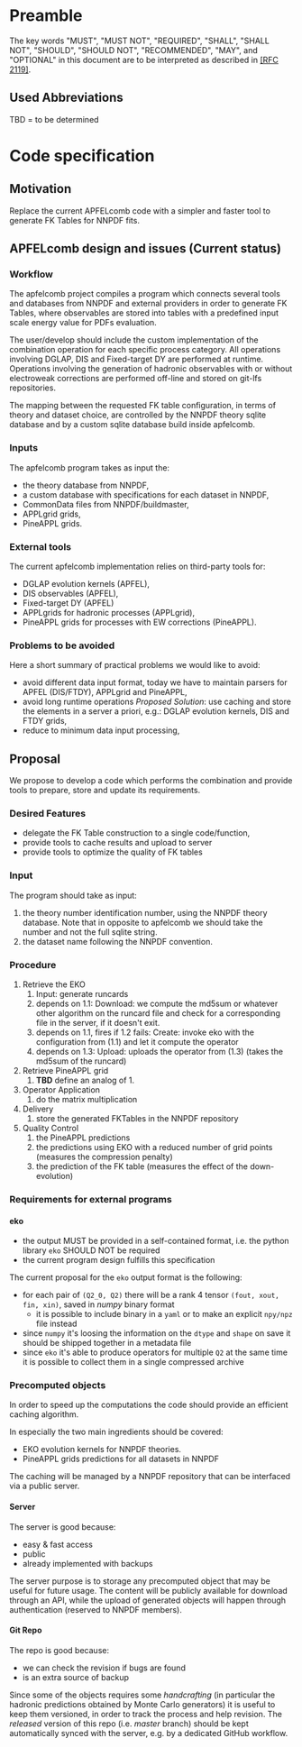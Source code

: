 # Preamble

The key words "MUST", "MUST NOT", "REQUIRED", "SHALL", "SHALL
NOT", "SHOULD", "SHOULD NOT", "RECOMMENDED", "MAY", and
"OPTIONAL" in this document are to be interpreted as described in
[[RFC 2119]](https://tools.ietf.org/html/rfc2119).

## Used Abbreviations

TBD = to be determined

# Code specification

## Motivation

Replace the current APFELcomb code with a simpler and faster tool to generate FK
Tables for NNPDF fits.

## APFELcomb design and issues (Current status)

### Workflow

The apfelcomb project compiles a program which connects several tools and
databases from NNPDF and external providers in order to generate FK Tables,
where observables are stored into tables with a predefined input scale energy
value for PDFs evaluation.

The user/develop should include the custom implementation of the combination
operation for each specific process category. All operations involving DGLAP,
DIS and Fixed-target DY are performed at runtime. Operations involving the
generation of hadronic observables with or without electroweak corrections are
performed off-line and stored on git-lfs repositories.

The mapping between the requested FK table configuration, in terms of theory and
dataset choice, are controlled by the NNPDF theory sqlite database and by a
custom sqlite database build inside apfelcomb.

### Inputs

The apfelcomb program takes as input the:

- the theory database from NNPDF,
- a custom database with specifications for each dataset in NNPDF,
- CommonData files from NNPDF/buildmaster,
- APPLgrid grids,
- PineAPPL grids.

### External tools

The current apfelcomb implementation relies on third-party tools for:

- DGLAP evolution kernels (APFEL),
- DIS observables (APFEL),
- Fixed-target DY (APFEL)
- APPLgrids for hadronic processes (APPLgrid),
- PineAPPL grids for processes with EW corrections (PineAPPL).

### Problems to be avoided

Here a short summary of practical problems we would like to avoid:

- avoid different data input format, today we have to maintain parsers for APFEL
  (DIS/FTDY), APPLgrid and PineAPPL,
- avoid long runtime operations _Proposed Solution_: use caching and store the
  elements in a server a priori, e.g.: DGLAP evolution kernels, DIS and FTDY
  grids,
- reduce to minimum data input processing,

## Proposal

We propose to develop a code which performs the combination and provide tools to
prepare, store and update its requirements.

### Desired Features

- delegate the FK Table construction to a single code/function,
- provide tools to cache results and upload to server
- provide tools to optimize the quality of FK tables

### Input

The program should take as input:

1. the theory number identification number, using the NNPDF theory database.
   Note that in opposite to apfelcomb we should take the number and not the full
   sqlite string.
2. the dataset name following the NNPDF convention.

### Procedure

1. Retrieve the EKO
   1. Input: generate runcards
   2. depends on 1.1: Download: we compute the md5sum or whatever other
      algorithm on the runcard file and check for a corresponding file in the
      server, if it doesn't exit.
   3. depends on 1.1, fires if 1.2 fails: Create: invoke eko with the
      configuration from (1.1) and let it compute the operator
   4. depends on 1.3: Upload: uploads the operator from (1.3) (takes the md5sum
      of the runcard)
2. Retrieve PineAPPL grid
   1. **TBD** define an analog of 1.
3. Operator Application
   1. do the matrix multiplication
4. Delivery
   1. store the generated FKTables in the NNPDF repository
5. Quality Control
   1. the PineAPPL predictions
   2. the predictions using EKO with a reduced number of grid points (measures
      the compression penalty)
   3. the prediction of the FK table (measures the effect of the down-evolution)

### Requirements for external programs

#### eko

- the output MUST be provided in a self-contained format, i.e. the python
  library `eko` SHOULD NOT be required
- the current program design fulfills this specification

The current proposal for the `eko` output format is the following:

- for each pair of `(Q2_0, Q2)` there will be a rank 4 tensor `(fout, xout, fin, xin)`, saved in _numpy_
  binary format
  - it is possible to include binary in a `yaml` or to make an explicit
    `npy/npz` file instead
- since `numpy` it's loosing the information on the `dtype` and `shape` on save
  it should be shipped together in a metadata file
- since `eko` it's able to produce operators for multiple `Q2` at the same time
  it is possible to collect them in a single compressed archive

### Precomputed objects

In order to speed up the computations the code should provide an efficient
caching algorithm.

In especially the two main ingredients should be covered:

- EKO evolution kernels for NNPDF theories.
- PineAPPL grids predictions for all datasets in NNPDF

The caching will be managed by a NNPDF repository that can be interfaced via a
public server.

#### Server

The server is good because:

- easy & fast access
- public
- already implemented with backups

The server purpose is to storage any precomputed object that may be useful for
future usage.
The content will be publicly available for download through an API, while the
upload of generated objects will happen through authentication (reserved to
NNPDF members).

#### Git Repo

The repo is good because:

- we can check the revision if bugs are found
- is an extra source of backup

Since some of the objects requires some _handcrafting_ (in particular the
hadronic predictions obtained by Monte Carlo generators) it is useful to keep
them versioned, in order to track the process and help revision.
The _released_ version of this repo (i.e. _master_ branch) should be kept
automatically synced with the server, e.g. by a dedicated GitHub workflow.

